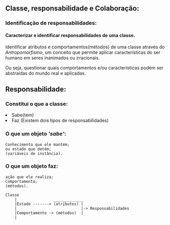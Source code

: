 ## Classe, responsabilidade e Colaboração:

### **Identificação de responsabilidades:**
#### Caracterizar e identificar responsabilidades de uma classe.

Identificar atributos e comportamentos(métodos) de uma classe
através do *Antropomorfismo*,
um conceito que permite aplicar características do ser humano
em seres inanimados ou irracionais.

Ou seja, questionar quais comportamentos e/ou características podem ser abstraídas do mundo real e aplicadas.

## Responsabilidade: 
### Constitui o que a classe:
<li>Sabe(tem)
<li>Faz
(Existem dois tipos de responsabilidades)

### O que um objeto *'sabe'*:
    Conhecimento que ele mantém;
    ou estado que detém;
    (variáveis de instância).

### O que um objeto faz:
    ação que ele realiza;
    Comportamento;
    (métodos).

    Classe
        |                _____________
        |Estado -------> (atributos) |  
        |                            |-> Responsabilidades
        |Comportamento -> (métodos)  |
        |                
        